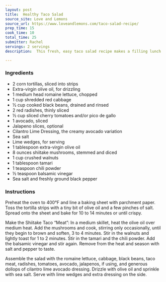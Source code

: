 ```yaml
---
layout: post
title:  Healthy Taco Salad
source_site: Love and Lemons
source_url: https://www.loveandlemons.com/taco-salad-recipe/
prep_time: 15 
cook_time: 10 
total_time: 25
submitter: Rachel
servings: 2 servings
description:  This fresh, easy taco salad recipe makes a filling lunch or fun dinner. Prep components ahead of time and store them separately for quick assembly! Gluten-free and vegan.

---
```



### Ingredients

 - 2 corn tortillas, sliced into strips
 - Extra-virgin olive oil, for drizzling
 - 1 medium head romaine lettuce, chopped
 - 1 cup shredded red cabbage
 - ½ cup cooked black beans, drained and rinsed
 - 2 red radishes, thinly sliced
 - ½ cup sliced cherry tomatoes and/or pico de gallo
 - 1 avocado, sliced
 - Jalapeno slices, optional
 - Cilantro Lime Dressing, the creamy avocado variation
 - Sea salt
 - Lime wedges, for serving
 - 1 tablespoon extra-virgin olive oil
 - 8 ounces shiitake mushrooms, stemmed and diced
 - 1 cup crushed walnuts
 - 1 tablespoon tamari
 - 1 teaspoon chili powder
 - ½ teaspoon balsamic vinegar
 - Sea salt and freshly ground black pepper

### Instructions

Preheat the oven to 400°F and line a baking sheet with parchment paper. Toss the tortilla strips with a tiny bit of olive oil and a few pinches of salt. Spread onto the sheet and bake for 10 to 14 minutes or until crispy.

Make the Shiitake Taco “Meat”: In a medium skillet, heat the olive oil over medium heat. Add the mushrooms and cook, stirring only occasionally, until they begin to brown and soften, 3 to 4 minutes. Stir in the walnuts and lightly toast for 1 to 2 minutes. Stir in the tamari and the chili powder. Add the balsamic vinegar and stir again. Remove from the heat and season with salt and pepper to taste.

Assemble the salad with the romaine lettuce, cabbage, black beans, taco meat, radishes, tomatoes, avocado, jalapenos, if using, and generous dollops of cilantro lime avocado dressing. Drizzle with olive oil and sprinkle with sea salt. Serve with lime wedges and extra dressing on the side.
